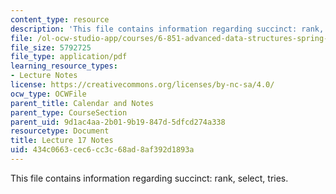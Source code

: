 ```yaml
---
content_type: resource
description: 'This file contains information regarding succinct: rank, select, tries.'
file: /ol-ocw-studio-app/courses/6-851-advanced-data-structures-spring-2012/434c0663cec6cc3c68ad8af392d1893a_MIT6_851S12_Lec17.pdf
file_size: 5792725
file_type: application/pdf
learning_resource_types:
- Lecture Notes
license: https://creativecommons.org/licenses/by-nc-sa/4.0/
ocw_type: OCWFile
parent_title: Calendar and Notes
parent_type: CourseSection
parent_uid: 9d1ac4aa-2b01-9b19-847d-5dfcd274a338
resourcetype: Document
title: Lecture 17 Notes
uid: 434c0663-cec6-cc3c-68ad-8af392d1893a
---
```

This file contains information regarding succinct: rank, select, tries.